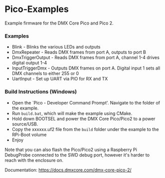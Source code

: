 # Pico-Examples
Example firmware for the DMX Core Pico and Pico 2.

### Examples ###

* Blink - Blinks the various LEDs and outputs
* DmxRepeater - Reads DMX frames from port A, outputs to port B
* DmxTriggerOutput - Reads DMX frames from port A, channel 1-4 drives digital output 1-4
* InputTriggerDmx - Outputs DMX frames on port A. Digital input 1 sets all DMX channels to either 255 or 0
* UartInput - Set up UART via PIO for RX and TX


### Build Instructions (Windows) ###

* Open the `Pico - Developer Command Prompt'. Navigate to the folder of the example.
* Run `build.bat`, which will make the example using CMake.
* Hold down BOOTSEL and power the DMX Core Pico/Pico2 to a power source/USB.
* Copy the xxxxxx.uf2 file from the `build` folder under the example to the RPi-Boot volume
* Enjoy

Note that you can also flash the Pico/Pico2 using a Raspberry Pi DebugProbe connected to the SWD debug port, however it's harder to reach with the enclosure on.

Documentation: https://docs.dmxcore.com/dmx-core-pico-2/
